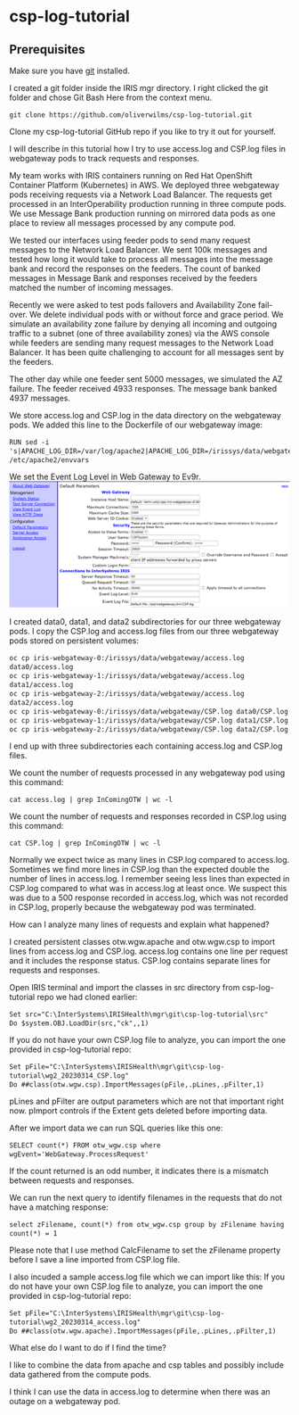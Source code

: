 # csp-log-tutorial

## Prerequisites
Make sure you have [git](https://git-scm.com/book/en/v2/Getting-Started-Installing-Git) installed.

I created a git folder inside the IRIS mgr directory. I right clicked the git folder and chose Git Bash Here from the context menu.
```
git clone https://github.com/oliverwilms/csp-log-tutorial.git
```

Clone my csp-log-tutorial GitHub repo if you like to try it out for yourself.

I will describe in this tutorial how I try to use access.log and CSP.log files in webgateway pods to track requests and responses.

My team works with IRIS containers running on Red Hat OpenShift Container Platform (Kubernetes) in AWS. We deployed three webgateway pods receiving requests via a Network Load Balancer. The requests get processed in an InterOperability production running in three compute pods. We use Message Bank production running on mirrored data pods as one place to review all messages processed by any compute pod.

We tested our interfaces using feeder pods to send many request messages to the Network Load Balancer. We sent 100k messages and tested how long it would take to process all messages into the message bank and record the responses on the feeders. The count of banked messages in Message Bank and responses received by the feeders matched the number of incoming messages.

Recently we were asked to test pods failovers and Availability Zone fail-over. We delete individual pods with or without force and grace period. We simulate an availability zone failure by denying all incoming and outgoing traffic to a subnet (one of three availability zones) via the AWS console while feeders are sending many request messages to the Network Load Balancer. It has been quite challenging to account for all messages sent by the feeders.

The other day while one feeder sent 5000 messages, we simulated the AZ failure. The feeder received 4933 responses. The message bank banked 4937 messages.

We store access.log and CSP.log in the data directory on the webgateway pods. We added this line to the Dockerfile of our webgateway image:

```
RUN sed -i 's|APACHE_LOG_DIR=/var/log/apache2|APACHE_LOG_DIR=/irissys/data/webgateway|g' /etc/apache2/envvars
```

We set the Event Log Level in Web Gateway to Ev9r.
![screenshot](https://github.com/oliverwilms/bilder/blob/main/wgw.png)

I created data0, data1, and data2 subdirectories for our three webgateway pods. I copy the CSP.log and access.log files from our three webgateway pods stored on persistent volumes:
```
oc cp iris-webgateway-0:/irissys/data/webgateway/access.log data0/access.log
oc cp iris-webgateway-1:/irissys/data/webgateway/access.log data1/access.log
oc cp iris-webgateway-2:/irissys/data/webgateway/access.log data2/access.log
oc cp iris-webgateway-0:/irissys/data/webgateway/CSP.log data0/CSP.log
oc cp iris-webgateway-1:/irissys/data/webgateway/CSP.log data1/CSP.log
oc cp iris-webgateway-2:/irissys/data/webgateway/CSP.log data2/CSP.log
```

I end up with three subdirectories each containing access.log and CSP.log files.

We count the number of requests processed in any webgateway pod using this command:
```
cat access.log | grep InComingOTW | wc -l
```

We count the number of requests and responses recorded in CSP.log using this command:
```
cat CSP.log | grep InComingOTW | wc -l
```

Normally we expect twice as many lines in CSP.log compared to access.log. Sometimes we find more lines in CSP.log than the expected double the number of lines in access.log. I remember seeing less lines than expected in CSP.log compared to what was in access.log at least once. We suspect this was due to a 500 response recorded in access.log, which was not recorded in CSP.log, properly because the webgateway pod was terminated.

How can I analyze many lines of requests and explain what happened?

I created persistent classes otw.wgw.apache and otw.wgw.csp to import lines from access.log and CSP.log. access.log contains one line per request and it includes the response status. CSP.log contains separate lines for requests and responses.

Open IRIS terminal and import the classes in src directory from csp-log-tutorial repo we had cloned earlier:
```
Set src="C:\InterSystems\IRISHealth\mgr\git\csp-log-tutorial\src"
Do $system.OBJ.LoadDir(src,"ck",,1)
```

If you do not have your own CSP.log file to analyze, you can import the one provided in csp-log-tutorial repo:
```
Set pFile="C:\InterSystems\IRISHealth\mgr\git\csp-log-tutorial\wg2_20230314_CSP.log"
Do ##class(otw.wgw.csp).ImportMessages(pFile,.pLines,.pFilter,1)
```

pLines and pFilter are output parameters which are not that important right now. pImport controls if the Extent gets deleted before importing data.

After we import data we can run SQL queries like this one:
```
SELECT count(*) FROM otw_wgw.csp where wgEvent='WebGateway.ProcessRequest'
```

If the count returned is an odd number, it indicates there is a mismatch between requests and responses.

We can run the next query to identify filenames in the requests that do not have a matching response:
```
select zFilename, count(*) from otw_wgw.csp group by zFilename having count(*) = 1
```

Please note that I use method CalcFilename to set the zFilename property before I save a line imported from CSP.log file.

I also incuded a sample access.log file which we can import like this:
If you do not have your own CSP.log file to analyze, you can import the one provided in csp-log-tutorial repo:
```
Set pFile="C:\InterSystems\IRISHealth\mgr\git\csp-log-tutorial\wg2_20230314_access.log"
Do ##class(otw.wgw.apache).ImportMessages(pFile,.pLines,.pFilter,1)
```

What else do I want to do if I find the time?

I like to combine the data from apache and csp tables and possibly include data gathered from the compute pods.

I think I can use the data in access.log to determine when there was an outage on a webgateway pod.
